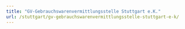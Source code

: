 ```yaml
---
title: "GV-Gebrauchswarenvermittlungsstelle Stuttgart e.K."
url: /stuttgart/gv-gebrauchswarenvermittlungsstelle-stuttgart-e-k/
---
```

